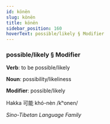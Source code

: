 ```yaml
---
id: könën
slug: könën
title: könën
sidebar_position: 160
hoverText: possible/likely § Modifier
---
```


### possible/likely § Modifier

**Verb**: to be possible/likely

**Noun**: possibility/likeliness

**Modifier**: possible/likely

Hakka 可能 khó-nèn /kʰonen/

*Sino-Tibetan Language Family*